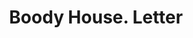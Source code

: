 ---
doi: 10.7916/D8RV20WW
date_other: '1890'
date_other_textual: 1890-1899
form: correspondence
genre:
- Letters (correspondence)
name:
- Boody House
object_in_context_url: https://biggert.cul.columbia.edu/items/view/ave_biggert_01327
subject_hierarchical_geographic:
- Toledo, Ohio, United States
subject_name:
- Boody House
title: Boody House. Letter
sort_title: Boody House. Letter
call_number: ave_biggert_01327
coordinates:
- 41.66555555555556,-83.57527777777777
pid: ave_biggert_01327
identifiers: ave_biggert_01327
thumbnail: https://derivativo-3.library.columbia.edu/iiif/2/ldpd:343252/full/!256,256/0/native.jpg
permalink: "/biggert/ave_biggert_01327/"
layout: iiif-image-page
---